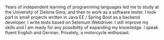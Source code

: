 Years of independent learning of programming languages led me to study at the University of Zielona Góra, and then to work as a software tester. I took part in small projects written in Java EE / Spring Boot as a backend developer, I write tests based on Selenium Webdriver. I still improve my skills and I am ready for any possibility of expanding my knowledge. I speak fluent English and German. Privately, a motorcycle enthusiast.

<!---
patrykpyka1991/patrykpyka1991 is a ✨ special ✨ repository because its `README.md` (this file) appears on your GitHub profile.
You can click the Preview link to take a look at your changes.
--->
